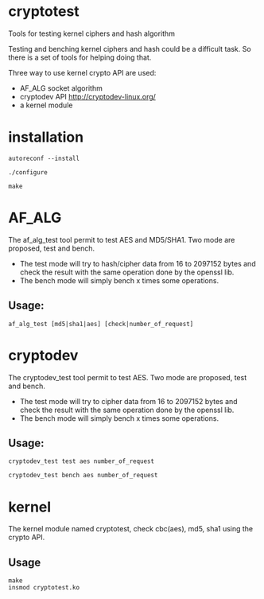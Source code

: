 # cryptotest
Tools for testing kernel ciphers and hash algorithm

Testing and benching kernel ciphers and hash could be a difficult task.
So there is a set of tools for helping doing that.

Three way to use kernel crypto API are used:
* AF_ALG socket algorithm
* cryptodev API http://cryptodev-linux.org/
* a kernel module

# installation
```Shell
autoreconf --install

./configure

make
```

# AF_ALG

The af_alg_test tool permit to test AES and MD5/SHA1.
Two mode are proposed, test and bench.
* The test mode will try to hash/cipher data from 16 to 2097152 bytes
and check the result with the same operation done by the openssl lib.
* The bench mode will simply bench x times some operations.

## Usage:
```Shell
af_alg_test [md5|sha1|aes] [check|number_of_request]
```

# cryptodev

The cryptodev_test tool permit to test AES.
Two mode are proposed, test and bench.
* The test mode will try to cipher data from 16 to 2097152 bytes
and check the result with the same operation done by the openssl lib.
* The bench mode will simply bench x times some operations.

## Usage:
```Shell
cryptodev_test test aes number_of_request

cryptodev_test bench aes number_of_request
```

# kernel

The kernel module named cryptotest, check cbc(aes), md5, sha1 using the crypto API.

## Usage
```Shell
make
insmod cryptotest.ko
```

